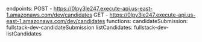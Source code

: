 endpoints:
  POST - https://0lpy3le247.execute-api.us-east-1.amazonaws.com/dev/candidates
  GET - https://0lpy3le247.execute-api.us-east-1.amazonaws.com/dev/candidates
functions:
  candidateSubmission: fullstack-dev-candidateSubmission
  listCandidates: fullstack-dev-listCandidates

